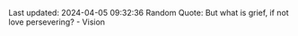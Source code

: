 Last updated: 2024-04-05 09:32:36
Random Quote: But what is grief, if not love persevering? - Vision